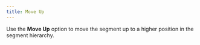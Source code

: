 ```yaml
---
title: Move Up
---
```



Use the **Move Up** option to move  the segment up to a higher position in the segment hierarchy.
